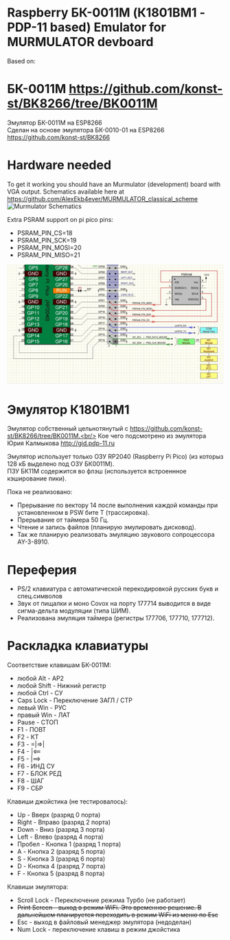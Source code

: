 # Raspberry БК-0011M (К1801ВМ1 - PDP-11 based) Emulator for MURMULATOR devboard
Based on:

# БК-0011М https://github.com/konst-st/BK8266/tree/BK0011M
Эмулятор БК-0011М на ESP8266<br/>
Сделан на основе эмулятора БК-0010-01 на ESP8266 https://github.com/konst-st/BK8266

# Hardware needed
To get it working you should have an Murmulator (development) board with VGA output. Schematics available here at https://github.com/AlexEkb4ever/MURMULATOR_classical_scheme
![Murmulator Schematics](https://github.com/javavi/pico-infonesPlus/blob/main/assets/Murmulator-1_BSchem.JPG)

Extra PSRAM support on pi pico pins:
* PSRAM_PIN_CS=18
* PSRAM_PIN_SCK=19
* PSRAM_PIN_MOSI=20
* PSRAM_PIN_MISO=21

![RAM extention](/psram.jpg)

# Эмулятор К1801ВМ1
Эмулятор собственный цельнотянутый с https://github.com/konst-st/BK8266/tree/BK0011M.<br/>
Кое чего подсмотрено из эмулятора Юрия Калмыкова http://gid.pdp-11.ru<br/>

Эмулятор использует только ОЗУ RP2040 (Raspberry Pi Pico) (из которыз 128 кБ выделено под ОЗУ БК0011М).<br/>
ПЗУ БК11М содержится во флэш (используется встроеннное кэширование пики).<br/>

Пока не реализовано:
<ul>
<li>Прерывание по вектору 14 после выполнения каждой команды при установленном в PSW бите T (трассировка).</li>
<li>Прерывание от таймера 50 Гц.</li>
<li>Чтение и запись файлов (планирую эмулировать дисковод).</li>
<li>Так же планирую реализовать эмуляцию звукового сопроцессора AY-3-8910.</li>
</ul>

# Переферия
<ul>
<li>PS/2 клавиатура с автоматической перекодировкой русских букв и спец.символов</li>
<li>Звук от пищалки и моно Covox на порту 177714 выводится в виде сигма-дельта модуляции (типа ШИМ).</li>
<li>Реализована эмуляция таймера (регистры 177706, 177710, 177712).</li>
</ul>

# Раскладка клавиатуры
Соответствие клавишам БК-0011М:
<ul>
<li>любой Alt - АР2</li>
<li>любой Shift - Нижний регистр</li>
<li>любой Ctrl - СУ</li>
<li>Caps Lock - Переключение ЗАГЛ / СТР</li>
<li>левый Win - РУС</li>
<li>правый Win - ЛАТ</li>
<li>Pause - СТОП</li>
<li>F1 - ПОВТ</li>
<li>F2 - КТ</li>
<li>F3 - =|=>|</li>
<li>F4 - |<==</li>
<li>F5 - |==></li>
<li>F6 - ИНД СУ</li>
<li>F7 - БЛОК РЕД</li>
<li>F8 - ШАГ</li>
<li>F9 - СБР</li>
</ul>
Клавиши джойстика (не тестировалось):
<ul>
<li>Up - Вверх (разряд 0 порта)</li>
<li>Right - Вправо (разряд 2 порта)</li>
<li>Down - Вниз (разряд 3 порта)</li>
<li>Left - Влево (разряд 4 порта)</li>
<li>Пробел - Кнопка 1 (разряд 1 порта)</li>
<li>A - Кнопка 2 (разряд 5 порта)</li>
<li>S - Кнопка 3 (разряд 6 порта)</li>
<li>D - Кнопка 4 (разряд 7 порта)</li>
<li>F - Кнопка 5 (разряд 8 порта)</li>
</ul>
Клавиши эмулятора:
<ul>
<li>Scroll Lock - Переключение режима Турбо (не работает)</li>
<li><s>Print Screen - выход в режим WiFi. Это временное решение. В дальнейшем планируется переходить в режим WiFi из меню по Esc</s></li>
<li>Esc - выход в файловый менеджер эмулятора (недоделан)</li>
<li>Num Lock - переключение клавиш в режим джойстика</li>
</ul>
